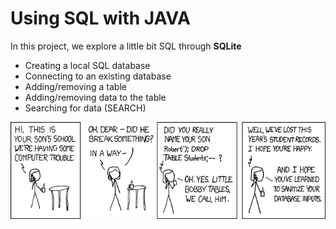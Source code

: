 # Using SQL with JAVA

In this project, we explore a little bit SQL through **SQLite**

-   Creating a local SQL database
-   Connecting to an existing database
-   Adding/removing a table
-   Adding/removing data to the table
-   Searching for data (SEARCH)

![xkcd.com](exploits_of_a_mom.png)